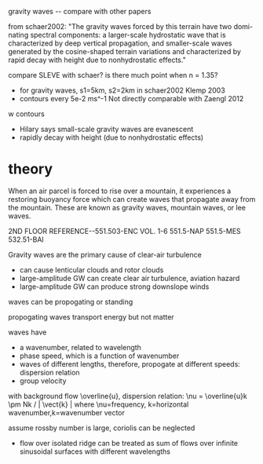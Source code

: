 gravity waves -- compare with other papers

from schaer2002:
"The gravity waves forced by this terrain have two domi-
nating spectral components: a larger-scale hydrostatic
wave that is characterized by deep vertical propagation,
and smaller-scale waves generated by the cosine-shaped
terrain variations and characterized by rapid decay with
height due to nonhydrostatic effects."

compare SLEVE with schaer?  is there much point when n = 1.35?
- for gravity waves, s1=5km, s2=2km in schaer2002
Klemp 2003
- contours every 5e-2 ms^-1
Not directly comparable with Zaengl 2012

w contours
- Hilary says small-scale gravity waves are evanescent
- rapidly decay with height (due to nonhydrostatic effects)

theory
======
When an air parcel is forced to rise over a mountain, it experiences a restoring buoyancy force which can create waves that propagate away from the mountain.  These are known as gravity waves, mountain waves, or lee waves.

2ND FLOOR REFERENCE--551.503-ENC VOL. 1-6
551.5-NAP
551.5-MES
532.51-BAI


Gravity waves are the primary cause of clear-air turbulence


- can cause lenticular clouds and rotor clouds
- large-amplitude GW can create clear air turbulence, aviation hazard
- large-amplitude GW can produce strong downslope winds


waves can be propogating or standing

propogating waves transport energy but not matter

waves have
- a wavenumber, related to wavelength
- phase speed, which is a function of wavenumber
- waves of different lengths, therefore, propogate at different speeds: dispersion relation
- group velocity

with background flow \overline{u}, dispersion relation: \nu = \overline{u}k \pm Nk / | \vect{k} | where \nu=frequency, k=horizontal wavenumber,k=wavenumber vector

assume rossby number is large, coriolis can be neglected

- flow over isolated ridge can be treated as sum of flows over infinite sinusoidal surfaces with different wavelengths

